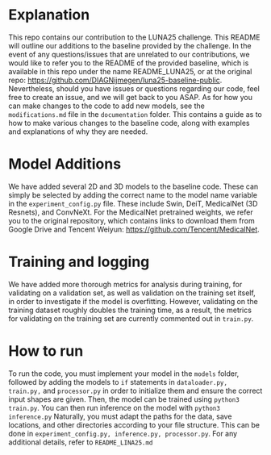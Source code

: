 # Explanation
This repo contains our contribution to the LUNA25 challenge. This README will outline our additions to the baseline provided by the challenge.
In the event of any questions/issues that are unrelated to our contributions, we would like to refer you to the README of the provided baseline, which is available in this repo under the name README_LUNA25, or at the original repo: https://github.com/DIAGNijmegen/luna25-baseline-public.
Nevertheless, should you have issues or questions regarding our code, feel free to create an issue, and we will get back to you ASAP.
As for how you can make changes to the code to add new models, see the ``modifications.md`` file in the `documentation` folder. This contains a guide as to how to make various changes to the baseline code, along with examples and explanations of why they are needed.

# Model Additions
We have added several 2D and 3D models to the baseline code. These can simply be selected by adding the correct name to the model name variable in the `experiment_config.py` file.
These include Swin, DeiT, MedicalNet (3D Resnets), and ConvNeXt.
For the MedicalNet pretrained weights, we refer you to the original repository, which contains links to download them from Google Drive and Tencent Weiyun: https://github.com/Tencent/MedicalNet.

# Training and logging
We have added more thorough metrics for analysis during training, for validating on a validation set, as well as validation on the training set itself, in order to investigate if the model is overfitting.
However, validating on the training dataset roughly doubles the training time, as a result, the metrics for validating on the training set are currently commented out in `train.py`.

# How to run
To run the code, you must implement your model in the `models` folder, followed by adding the models to `if` statements in `dataloader.py, train.py,` and `processor.py` in order to initialize them and ensure the correct input shapes are given.
Then, the model can be trained using `python3 train.py`. 
You can then run inference on the model with `python3 inference.py`
Naturally, you must adapt the paths for the data, save locations, and other directories according to your file structure. This can be done in `experiment_config.py, inference.py, processor.py`. For any additional details, refer to `README_LINA25.md`
